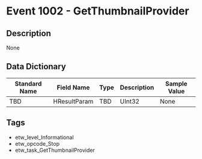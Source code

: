 # Event 1002 - GetThumbnailProvider

## Description
None

## Data Dictionary
|Standard Name|Field Name|Type|Description|Sample Value|
|---|---|---|---|---|
|TBD|HResultParam|TBD|UInt32|None|None|

## Tags
* etw_level_Informational
* etw_opcode_Stop
* etw_task_GetThumbnailProvider